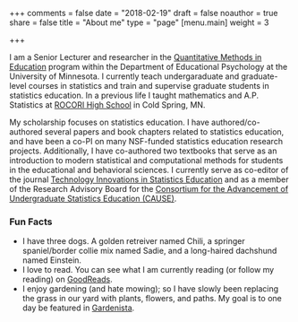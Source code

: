 +++
comments = false
date = "2018-02-19"
draft = false
noauthor = true
share = false
title = "About me"
type = "page"
[menu.main]
weight = 3

+++

I am a Senior Lecturer and researcher in the [Quantitative Methods in Education](http://www.cehd.umn.edu/EdPsych/programs/QME/) program within the Department of Educational Psychology at the University of Minnesota. I currently teach undergaraduate and graduate-level courses in statistics and train and supervise graduate students in statistics education. In a previous life I taught mathematics and A.P. Statistics at [ROCORI High School](http://www.rocori.k12.mn.us/rocori-high-school) in Cold Spring, MN.

My scholarship focuses on statistics education. I have authored/co-authored several papers and book chapters related to statistics education, and have been a co-PI on many NSF-funded statistics education research projects. Additionally, I have co-authored two textbooks that serve as an introduction to modern statistical and computational methods for students in the educational and behavioral sciences. I currently serve as co-editor of the journal [Technology Innovations in Statistics Education](http://escholarship.org/uc/uclastat_cts_tise) and as a member of the Research Advisory Board for the [Consortium for the Advancement of Undergraduate Statistics Education (CAUSE)](https://www.causeweb.org/research/).

### Fun Facts

- I have three dogs. A golden retreiver named Chili, a springer spaniel/border collie mix named Sadie, and a long-haired dachshund named Einstein.
- I love to read. You can see what I am currently reading (or follow my reading) on [GoodReads](https://www.goodreads.com/user/show/4667083-andrew).
- I enjoy gardening (and hate mowing); so I have slowly been replacing the grass in our yard with plants, flowers, and paths. My goal is to one day be featured in [Gardenista](http://www.gardenista.com/).